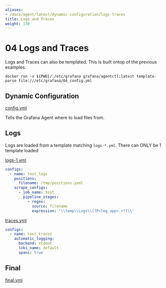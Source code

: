 ```yaml
---
aliases:
- /docs/agent/latest/dynamic-configuration/logs-traces
title: Logs and Traces
weight: 130
---
```

# 04 Logs and Traces

Logs and Traces can also be templated. This is built ontop of the previous examples.

`docker run -v ${PWD}/:/etc/grafana grafana/agentctl:latest template-parse file:///etc/grafana/04_config.yml`

## Dynamic Configuration

[config.yml](https://github.com/grafana/agent/blob/main/docs/user/cookbook/dynamic-configuration/01_Basics/04_config.yml)

Tells the Grafana Agent where to load files from.

## Logs

Logs are loaded from a template matching `logs-*.yml`. There can ONLY be 1 template loaded

[logs-1.yml](https://github.com/grafana/agent/blob/main/docs/user/cookbook/dynamic-configuration/01_Basics/04_assets/logs-1.yml)

```yaml
configs:
  - name: test_logs
    positions:
      filename: /tmp/positions.yaml
    scrape_configs:
      - job_name: test
        pipeline_stages:
          - regex:
            source: filename
            expression: '\\temp\\Logs\\(?P<log_app>.+?)\\'
```

[traces.yml](https://github.com/grafana/agent/blob/main/docs/user/cookbook/dynamic-configuration/01_Basics/04_assets/traces-1.yml)

```yaml
configs:
  - name: test_traces
    automatic_logging:
      backend: stdout
      loki_name: default
      spans: true
```

## Final

[final.yml](https://github.com/grafana/agent/blob/main/docs/user/cookbook/dynamic-configuration/01_Basics/04_assets/final.yml)


